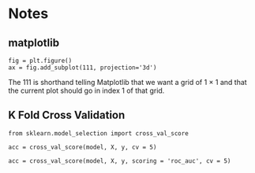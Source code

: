 # Notes

## matplotlib
```
fig = plt.figure()
ax = fig.add_subplot(111, projection='3d')
```

The 111 is shorthand telling Matplotlib that we want a grid of 1 × 1 and that the current plot should go in index 1 of that grid.

## K Fold Cross Validation
```
from sklearn.model_selection import cross_val_score

acc = cross_val_score(model, X, y, cv = 5)

acc = cross_val_score(model, X, y, scoring = 'roc_auc', cv = 5)
```
